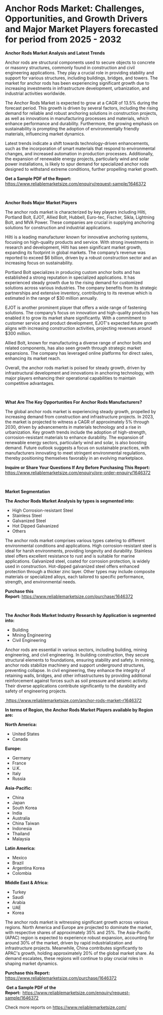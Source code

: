 <p><h1>Anchor Rods Market: Challenges, Opportunities, and Growth Drivers and Major Market Players forecasted for period from 2025 - 2032</h1></p><p><strong>Anchor Rods Market Analysis and Latest Trends</strong></p>
<p><p>Anchor rods are structural components used to secure objects to concrete or masonry structures, commonly found in construction and civil engineering applications. They play a crucial role in providing stability and support for various structures, including buildings, bridges, and towers. The market for anchor rods has been experiencing significant growth due to increasing investments in infrastructure development, urbanization, and industrial activities worldwide.</p><p>The Anchor Rods Market is expected to grow at a CAGR of 13.5% during the forecast period. This growth is driven by several factors, including the rising demand for reliable and robust anchoring solutions in construction projects, as well as innovations in manufacturing processes and materials, which enhance performance and durability. Furthermore, the growing emphasis on sustainability is prompting the adoption of environmentally friendly materials, influencing market dynamics.</p><p>Latest trends indicate a shift towards technology-driven enhancements, such as the incorporation of smart materials that respond to environmental changes, and increased automation in production processes. Additionally, the expansion of renewable energy projects, particularly wind and solar power installations, is likely to spur demand for specialized anchor rods designed to withstand extreme conditions, further propelling market growth.</p></p>
<p><strong>Get a Sample PDF of the Report:&nbsp;</strong> <a href="https://www.reliablemarketsize.com/enquiry/request-sample/1646372?utm_campaign=3365&utm_medium=2&utm_source=Github&utm_content=ia&utm_term=11042025&utm_id=anchor-rods">https://www.reliablemarketsize.com/enquiry/request-sample/1646372</a></p>
<p>&nbsp;</p>
<p><strong>Anchor Rods Major Market Players</strong></p>
<p><p>The anchor rods market is characterized by key players including Hilti, Portland Bolt, EJOT, Allied Bolt, Hubbell, Euro-tec, Fischer, Sikla, Lightning Bolt, and MVA Power. These companies are crucial in supplying anchoring solutions for construction and industrial applications.</p><p>Hilti is a leading manufacturer known for innovative anchoring systems, focusing on high-quality products and service. With strong investments in research and development, Hilti has seen significant market growth, expanding its footprint in global markets. The company’s revenue was reported to exceed $6 billion, driven by a robust construction sector and an increasing focus on sustainability.</p><p>Portland Bolt specializes in producing custom anchor bolts and has established a strong reputation in specialized applications. It has experienced steady growth due to the rising demand for customized solutions across various industries. The company benefits from its strategic partnerships and extensive inventory, contributing to its revenue which is estimated in the range of $30 million annually.</p><p>EJOT is another prominent player that offers a wide range of fastening solutions. The company’s focus on innovation and high-quality products has enabled it to grow its market share significantly. With a commitment to customer service and product development, EJOT's expected future growth aligns with increasing construction activities, projecting revenues around $300 million.</p><p>Allied Bolt, known for manufacturing a diverse range of anchor bolts and related components, has also seen growth through strategic market expansions. The company has leveraged online platforms for direct sales, enhancing its market reach.</p><p>Overall, the anchor rods market is poised for steady growth, driven by infrastructural development and innovations in anchoring technology, with major players enhancing their operational capabilities to maintain competitive advantages.</p></p>
<p>&nbsp;</p>
<p><strong>What Are The Key Opportunities For Anchor Rods Manufacturers?</strong></p>
<p><p>The global anchor rods market is experiencing steady growth, propelled by increasing demand from construction and infrastructure projects. In 2023, the market is projected to witness a CAGR of approximately 5% through 2030, driven by advancements in materials technology and a rise in urbanization. Key growth trends include the adoption of high-strength, corrosion-resistant materials to enhance durability. The expansion of renewable energy sectors, particularly wind and solar, is also boosting demand. Future outlook suggests a focus on sustainable practices, with manufacturers innovating to meet stringent environmental regulations, thereby positioning themselves favorably in an evolving marketplace.</p></p>
<p><strong>Inquire or Share Your Questions If Any Before Purchasing This Report:</strong> <a href="https://www.reliablemarketsize.com/enquiry/pre-order-enquiry/1646372?utm_campaign=3365&utm_medium=2&utm_source=Github&utm_content=ia&utm_term=11042025&utm_id=anchor-rods">https://www.reliablemarketsize.com/enquiry/pre-order-enquiry/1646372</a></p>
<p>&nbsp;</p>
<p><strong>Market Segmentation</strong></p>
<p><strong>The Anchor Rods Market Analysis by types is segmented into:</strong></p>
<p><ul><li>High Corrosion-resistant Steel</li><li>Stainless Steel</li><li>Galvanized Steel</li><li>Hot Dipped Galvanized</li><li>Others</li></ul></p>
<p><p>The anchor rods market comprises various types catering to different environmental conditions and applications. High corrosion-resistant steel is ideal for harsh environments, providing longevity and durability. Stainless steel offers excellent resistance to rust and is suitable for marine applications. Galvanized steel, coated for corrosion protection, is widely used in construction. Hot-dipped galvanized steel offers enhanced protection through a thicker zinc layer. Other types may include composite materials or specialized alloys, each tailored to specific performance, strength, and environmental needs.</p></p>
<p><strong>Purchase this Report:&nbsp;</strong><a href="https://www.reliablemarketsize.com/purchase/1646372?utm_campaign=3365&utm_medium=2&utm_source=Github&utm_content=ia&utm_term=11042025&utm_id=anchor-rods">https://www.reliablemarketsize.com/purchase/1646372</a></p>
<p>&nbsp;</p>
<p><strong>The Anchor Rods Market Industry Research by Application is segmented into:</strong></p>
<p><ul><li>Building</li><li>Mining Engineering</li><li>Civil Engineering</li></ul></p>
<p><p>Anchor rods are essential in various sectors, including building, mining engineering, and civil engineering. In building construction, they secure structural elements to foundations, ensuring stability and safety. In mining, anchor rods stabilize machinery and support underground structures, preventing collapse. In civil engineering, they enhance the integrity of retaining walls, bridges, and other infrastructures by providing additional reinforcement against forces such as soil pressure and seismic activity. Their diverse applications contribute significantly to the durability and safety of engineering projects.</p></p>
<p><a href="https://www.reliablemarketsize.com/anchor-rods-market-r1646372?utm_campaign=3365&utm_medium=2&utm_source=Github&utm_content=ia&utm_term=11042025&utm_id=anchor-rods">&nbsp;https://www.reliablemarketsize.com/anchor-rods-market-r1646372</a></p>
<p><strong>In terms of Region, the Anchor Rods Market Players available by Region are:</strong></p>
<p>
    <p> <strong> North America: </strong>
        <ul>
            <li>United States</li>
            <li>Canada</li>
        </ul>
        </p> 
    <p> <strong> Europe: </strong>
        <ul>
            <li>Germany</li>
            <li>France</li>
            <li>U.K.</li>
            <li>Italy</li>
            <li>Russia</li>
        </ul>
        </p> 
    <p> <strong> Asia-Pacific: </strong>
        <ul>
            <li>China</li>
            <li>Japan</li>
            <li>South Korea</li>
            <li>India</li>
            <li>Australia</li>
            <li>China Taiwan</li>
            <li>Indonesia</li>
            <li>Thailand</li>
            <li>Malaysia</li>
        </ul>
        </p> 
    <p> <strong> Latin America: </strong>
        <ul>
            <li>Mexico</li>
            <li>Brazil</li>
            <li>Argentina Korea</li>
            <li>Colombia</li>
        </ul>
        </p> 
    <p> <strong> Middle East & Africa: </strong>
        <ul>
            <li>Turkey</li>
            <li>Saudi</li>
            <li>Arabia</li>
            <li>UAE</li>
            <li>Korea</li>
        </ul>
    </p>
    </p>
<p><p>The anchor rods market is witnessing significant growth across various regions. North America and Europe are projected to dominate the market, with respective shares of approximately 35% and 25%. The Asia-Pacific (APAC) region is expected to experience robust expansion, accounting for around 30% of the market, driven by rapid industrialization and infrastructure projects. Meanwhile, China contributes significantly to APAC's growth, holding approximately 20% of the global market share. As demand escalates, these regions will continue to play crucial roles in shaping market dynamics.</p></p>
<p><strong>Purchase this Report: </strong><a href="https://www.reliablemarketsize.com/purchase/1646372?utm_campaign=3365&utm_medium=2&utm_source=Github&utm_content=ia&utm_term=11042025&utm_id=anchor-rods">https://www.reliablemarketsize.com/purchase/1646372</a></p>
<p>&nbsp;<strong>Get a Sample PDF of the Report:&nbsp;&nbsp;</strong><a href="https://www.reliablemarketsize.com/enquiry/request-sample/1646372?utm_campaign=3365&utm_medium=2&utm_source=Github&utm_content=ia&utm_term=11042025&utm_id=anchor-rods">https://www.reliablemarketsize.com/enquiry/request-sample/1646372</a></p>
<p><strong></strong></p>
<p>Check more reports on <a href="https://www.reliablemarketsize.com/?utm_campaign=3365&utm_medium=2&utm_source=Github&utm_content=ia&utm_term=11042025&utm_id=anchor-rods">https://www.reliablemarketsize.com/</a></p>